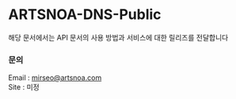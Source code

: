 # ARTSNOA-DNS-Public  

해당 문서에서는 API 문서의 사용 방법과 서비스에 대한 릴리즈를 전달합니다  

### 문의
Email : mirseo@artsnoa.com  
Site  : 미정
